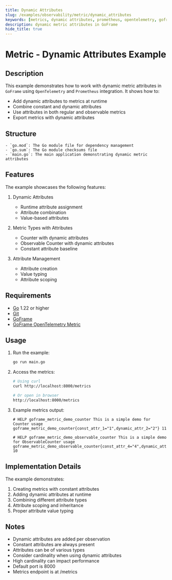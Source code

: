 ```yaml
---
title: Dynamic Attributes
slug: /examples/observability/metric/dynamic_attributes
keywords: [metrics, dynamic attributes, prometheus, opentelemetry, goframe]
description: dynamic metric attributes in GoFrame
hide_title: true
---
```


# Metric - Dynamic Attributes Example

## Description

This example demonstrates how to work with dynamic metric attributes in `GoFrame` using `OpenTelemetry` and `Prometheus` integration. It shows how to:
- Add dynamic attributes to metrics at runtime
- Combine constant and dynamic attributes
- Use attributes in both regular and observable metrics
- Export metrics with dynamic attributes

## Structure

```text
- `go.mod`: The Go module file for dependency management
- `go.sum`: The Go module checksums file
- `main.go`: The main application demonstrating dynamic metric attributes
```

## Features

The example showcases the following features:
1. Dynamic Attributes
   - Runtime attribute assignment
   - Attribute combination
   - Value-based attributes

2. Metric Types with Attributes
   - Counter with dynamic attributes
   - Observable Counter with dynamic attributes
   - Constant attribute baseline

3. Attribute Management
   - Attribute creation
   - Value typing
   - Attribute scoping

## Requirements

- [Go](https://golang.org/dl/) 1.22 or higher
- [Git](https://git-scm.com/downloads)
- [GoFrame](https://goframe.org)
- [GoFrame OpenTelemetry Metric](https://github.com/gogf/gf/tree/master/contrib/metric/otelmetric)

## Usage

1. Run the example:
   ```bash
   go run main.go
   ```

2. Access the metrics:
   ```bash
   # Using curl
   curl http://localhost:8000/metrics
   
   # Or open in browser
   http://localhost:8000/metrics
   ```

3. Example metrics output:
   ```text
   # HELP goframe_metric_demo_counter This is a simple demo for Counter usage
   goframe_metric_demo_counter{const_attr_1="1",dynamic_attr_2="2"} 11
   
   # HELP goframe_metric_demo_observable_counter This is a simple demo for ObservableCounter usage
   goframe_metric_demo_observable_counter{const_attr_4="4",dynamic_attr_1="1"} 10
   ```

## Implementation Details

The example demonstrates:
1. Creating metrics with constant attributes
2. Adding dynamic attributes at runtime
3. Combining different attribute types
4. Attribute scoping and inheritance
5. Proper attribute value typing

## Notes

- Dynamic attributes are added per observation
- Constant attributes are always present
- Attributes can be of various types
- Consider cardinality when using dynamic attributes
- High cardinality can impact performance
- Default port is 8000
- Metrics endpoint is at /metrics
